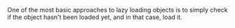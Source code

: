 One of the most basic approaches to lazy loading objects is to simply check if the object hasn't been loaded yet, and in that case, load it.